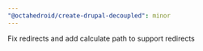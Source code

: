 ```yaml
---
"@octahedroid/create-drupal-decoupled": minor
---
```


Fix redirects and add calculate path to support redirects
